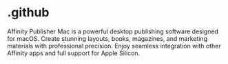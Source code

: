 # .github
Affinity Publisher Mac is a powerful desktop publishing software designed for macOS. Create stunning layouts, books, magazines, and marketing materials with professional precision. Enjoy seamless integration with other Affinity apps and full support for Apple Silicon.
